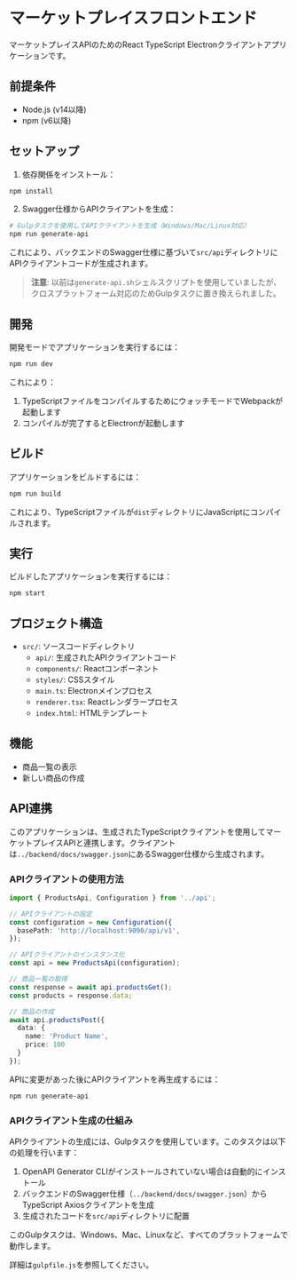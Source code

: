 # マーケットプレイスフロントエンド

マーケットプレイスAPIのためのReact TypeScript Electronクライアントアプリケーションです。

## 前提条件

- Node.js (v14以降)
- npm (v6以降)

## セットアップ

1. 依存関係をインストール：

```bash
npm install
```

2. Swagger仕様からAPIクライアントを生成：

```bash
# Gulpタスクを使用してAPIクライアントを生成（Windows/Mac/Linux対応）
npm run generate-api
```

これにより、バックエンドのSwagger仕様に基づいて`src/api`ディレクトリにAPIクライアントコードが生成されます。

> **注意**: 以前は`generate-api.sh`シェルスクリプトを使用していましたが、クロスプラットフォーム対応のためGulpタスクに置き換えられました。

## 開発

開発モードでアプリケーションを実行するには：

```bash
npm run dev
```

これにより：
1. TypeScriptファイルをコンパイルするためにウォッチモードでWebpackが起動します
2. コンパイルが完了するとElectronが起動します

## ビルド

アプリケーションをビルドするには：

```bash
npm run build
```

これにより、TypeScriptファイルが`dist`ディレクトリにJavaScriptにコンパイルされます。

## 実行

ビルドしたアプリケーションを実行するには：

```bash
npm start
```

## プロジェクト構造

- `src/`: ソースコードディレクトリ
  - `api/`: 生成されたAPIクライアントコード
  - `components/`: Reactコンポーネント
  - `styles/`: CSSスタイル
  - `main.ts`: Electronメインプロセス
  - `renderer.tsx`: Reactレンダラープロセス
  - `index.html`: HTMLテンプレート

## 機能

- 商品一覧の表示
- 新しい商品の作成

## API連携

このアプリケーションは、生成されたTypeScriptクライアントを使用してマーケットプレイスAPIと連携します。クライアントは`../backend/docs/swagger.json`にあるSwagger仕様から生成されます。

### APIクライアントの使用方法

```typescript
import { ProductsApi, Configuration } from '../api';

// APIクライアントの設定
const configuration = new Configuration({
  basePath: 'http://localhost:9090/api/v1',
});

// APIクライアントのインスタンス化
const api = new ProductsApi(configuration);

// 商品一覧の取得
const response = await api.productsGet();
const products = response.data;

// 商品の作成
await api.productsPost({
  data: {
    name: 'Product Name',
    price: 100
  }
});
```

APIに変更があった後にAPIクライアントを再生成するには：

```bash
npm run generate-api
```

### APIクライアント生成の仕組み

APIクライアントの生成には、Gulpタスクを使用しています。このタスクは以下の処理を行います：

1. OpenAPI Generator CLIがインストールされていない場合は自動的にインストール
2. バックエンドのSwagger仕様（`../backend/docs/swagger.json`）からTypeScript Axiosクライアントを生成
3. 生成されたコードを`src/api`ディレクトリに配置

このGulpタスクは、Windows、Mac、Linuxなど、すべてのプラットフォームで動作します。

詳細は`gulpfile.js`を参照してください。
